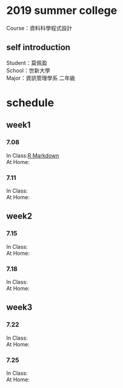 # 2019 summer college
Course：資料科學程式設計
## self introduction
Student：莫佩盈<br/>
School：世新大學<br/>
Major：資訊管理學系 二年級<br/>
# schedule
## week1 
### 7.08
In Class:[R Markdown](https://github.com/miamo7758/2019summercollege/blob/master/week1/test.html) <br/>
At Home:<br/>
### 7.11
In Class:<br/>
At Home:<br/>
## week2
### 7.15
In Class:<br/>
At Home:<br/>
### 7.18
In Class:<br/>
At Home:<br/>
## week3
### 7.22
In Class:<br/>
At Home:<br/>
### 7.25
In Class:<br/>
At Home:<br/>

